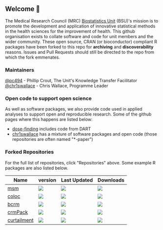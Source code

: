 ## Welcome 👋

The Medical Research Council (MRC) [Biostatistics Unit](https://www.mrc-bsu.cam.ac.uk) (BSU)'s mission is to promote the development and application of innovative statistical methods in the health sciences for the improvement of health.  This github organisation exists to collate software and code for unit members and the wider community. These open source, CRAN (or bioconductor) compliant R packages have been forked to this repo for **archiving** and **discoverability** reasons. Issues and Pull Requests should still be directed to the repo from which the fork emmenates.

### Maintainers

[@pc494](https://github.com/pc494) - Phillip Crout, The Unit's Knowledge Transfer Facilitator
[@chr1swallace](https://github.com/chr1swallace) - Chris Wallace, Programme Leader

### Open code to support open science

As well as software packages, we also provide code used in applied analyses to support open and reproducible research.  Some of the github pages where this happens are listed below:
- [dose-finding](https://github.com/dose-finding) includes code from DART
- [chr1swallace](https://github.com/chr1swallace) has a mixture of software packages and open code (those repositories are often named "*-paper")

### Forked Repositories

For the full list of repositories, click "Repositories" above. Some example R packages are also listed below.

| Name | version | Last Updated | Downloads|
-------|---------|--------------|----------
| [msm](https://cran.r-project.org/package=msm) | ![](https://www.r-pkg.org/badges/version/msm) | ![](https://www.r-pkg.org/badges/ago/msm) | ![](https://cranlogs.r-pkg.org/badges/msm)|
| [coloc](https://cran.r-project.org/package=coloc) | ![](https://www.r-pkg.org/badges/version/coloc) | ![](https://www.r-pkg.org/badges/ago/coloc) | ![](https://cranlogs.r-pkg.org/badges/coloc)|
| [bcrm](https://cran.r-project.org/package=bcrm) | ![](https://www.r-pkg.org/badges/version/bcrm) | ![](https://www.r-pkg.org/badges/ago/bcrm) | ![](https://cranlogs.r-pkg.org/badges/bcrm)|
| [crmPack](https://cran.r-project.org/package=crmPack) | ![](https://www.r-pkg.org/badges/version/crmPack) | ![](https://www.r-pkg.org/badges/ago/crmPack) | ![](https://cranlogs.r-pkg.org/badges/crmPack)|
| [curtailment](https://cran.r-project.org/package=curtailment) | ![](https://www.r-pkg.org/badges/version/curtailment) | ![](https://www.r-pkg.org/badges/ago/curtailment) | ![](https://cranlogs.r-pkg.org/badges/curtailment)|

<!--

**Here are some ideas to get you started:**

🙋‍♀️ A short introduction - what is your organization all about?
🌈 Contribution guidelines - how can the community get involved?
👩‍💻 Useful resources - where can the community find your docs? Is there anything else the community should know?
🍿 Fun facts - what does your team eat for breakfast?
🧙 Remember, you can do mighty things with the power of [Markdown](https://docs.github.com/github/writing-on-github/getting-started-with-writing-and-formatting-on-github/basic-writing-and-formatting-syntax)
-->
